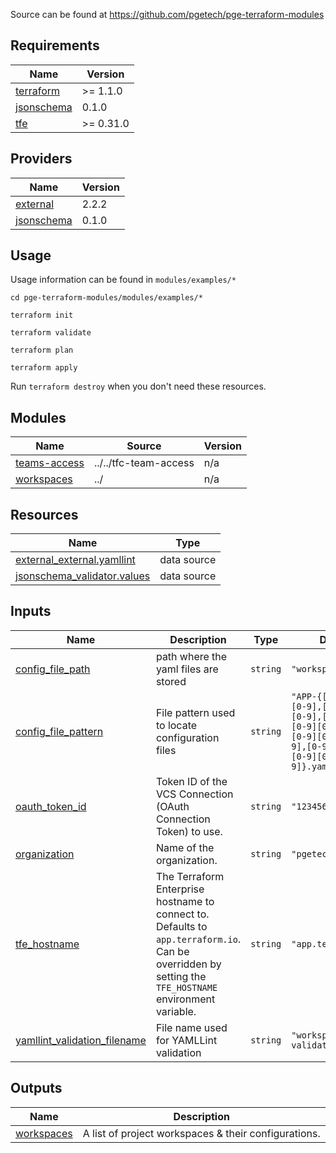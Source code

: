 <!-- BEGIN_TF_DOCS -->


Source can be found at https://github.com/pgetech/pge-terraform-modules

## Requirements

| Name | Version |
|------|---------|
| <a name="requirement_terraform"></a> [terraform](#requirement\_terraform) | >= 1.1.0 |
| <a name="requirement_jsonschema"></a> [jsonschema](#requirement\_jsonschema) | 0.1.0 |
| <a name="requirement_tfe"></a> [tfe](#requirement\_tfe) | >= 0.31.0 |

## Providers

| Name | Version |
|------|---------|
| <a name="provider_external"></a> [external](#provider\_external) | 2.2.2 |
| <a name="provider_jsonschema"></a> [jsonschema](#provider\_jsonschema) | 0.1.0 |

## Usage

Usage information can be found in `modules/examples/*`

`cd pge-terraform-modules/modules/examples/*`

`terraform init`

`terraform validate`

`terraform plan`

`terraform apply`

Run `terraform destroy` when you don't need these resources.

## Modules

| Name | Source | Version |
|------|--------|---------|
| <a name="module_teams-access"></a> [teams-access](#module\_teams-access) | ../../tfc-team-access | n/a |
| <a name="module_workspaces"></a> [workspaces](#module\_workspaces) | ../ | n/a |

## Resources

| Name | Type |
|------|------|
| [external_external.yamllint](https://registry.terraform.io/providers/hashicorp/external/latest/docs/data-sources/external) | data source |
| [jsonschema_validator.values](https://registry.terraform.io/providers/xxxbobrxxx/jsonschema/0.1.0/docs/data-sources/validator) | data source |

## Inputs

| Name | Description | Type | Default | Required |
|------|-------------|------|---------|:--------:|
| <a name="input_config_file_path"></a> [config\_file\_path](#input\_config\_file\_path) | path where the yaml files are stored | `string` | `"workspaces"` | no |
| <a name="input_config_file_pattern"></a> [config\_file\_pattern](#input\_config\_file\_pattern) | File pattern used to locate configuration files | `string` | `"APP-{[0-9],[0-9][0-9],[0-9][0-9][0-9],[0-9][0-9][0-9][0-9],[0-9][0-9][0-9][0-9][0-9],[0-9][0-9][0-9][0-9][0-9][0-9]}.yaml"` | no |
| <a name="input_oauth_token_id"></a> [oauth\_token\_id](#input\_oauth\_token\_id) | Token ID of the VCS Connection (OAuth Connection Token) to use. | `string` | `"123456"` | no |
| <a name="input_organization"></a> [organization](#input\_organization) | Name of the organization. | `string` | `"pgetech"` | no |
| <a name="input_tfe_hostname"></a> [tfe\_hostname](#input\_tfe\_hostname) | The Terraform Enterprise hostname to connect to. Defaults to `app.terraform.io`. Can be overridden by setting the `TFE_HOSTNAME` environment variable. | `string` | `"app.terraform.io"` | no |
| <a name="input_yamllint_validation_filename"></a> [yamllint\_validation\_filename](#input\_yamllint\_validation\_filename) | File name used for YAMLLint validation | `string` | `"workspace-validation.sh"` | no |

## Outputs

| Name | Description |
|------|-------------|
| <a name="output_workspaces"></a> [workspaces](#output\_workspaces) | A list of project workspaces & their configurations. |


<!-- END_TF_DOCS -->